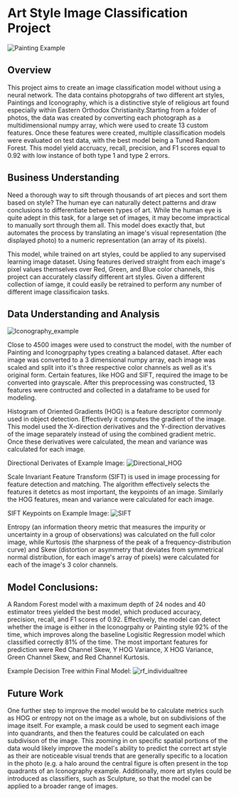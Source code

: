 # Art Style Image Classification Project

![Painting Example](https://user-images.githubusercontent.com/110851861/194657326-a9be4d6a-d7f5-42e0-bb7c-98ef1f63bcbc.jpg)

## Overview

This project aims to create an image classification model without using a neural network. The data contains photopgrahs of two different art styles, Paintings and Iconography, which is a distinctive style of religious art found especially within Eastern Orthodox Christianity.Starting from a folder of photos, the data was created by converting each photograph as a multidimensional numpy array, which were used to create 13 custom features. Once these features were created, multiple classification models were evaluated on test data, with the best model being a Tuned Random Forest. This model yield accruacy, recall, precision, and F1 scores equal to 0.92 with low instance of both type 1 and type 2 errors.

## Business Understanding

Need a thorough way to sift through thousands of art pieces and sort them based on style? The human eye can naturally detect patterns and draw conclusions to differentiate between types of art. While the human eye is quite adept in this task, for a large set of images, it may become impractical to manually sort through them all. This model does exactly that, but automates the process by translating an image's visual representation (the displayed photo) to a numeric representation (an array of its pixels).

This model, while trained on art styles, could be applied to any supervised learning image dataset. Using features derived straight from each image's pixel values themselves over Red, Green, and Blue color channels, this project can accurately classify different art styles. Given a different collection of iamge, it could easily be retrained to perform any number of different image classificaion tasks.

## Data Understanding and Analysis
![Iconography_example](https://user-images.githubusercontent.com/110851861/194676952-78114393-aa45-49f7-9377-c05847ef59fb.png)

Close to 4500 images were used to construct the model, with the number of Painting and Iconogrpaphy types creating a balanced dataset. After each image was converted to a 3 dimensional numpy array, each image was scaled and split into it's three respective color channels as well as it's original form. Certain features, like HOG and SIFT, required the image to be converted into grayscale. After this preprocessing was constructed, 13 features were contructed and collected in a dataframe to be used for modeling.

Histogram of Oriented Gradients (HOG) is a feature descriptor commonly used in object detection. Effectively it computes the gradient of the image. This model used the X-direction derivatives and the Y-direction dervatives of the image separately instead of using the combined gradient metric. Once these derivatives were calculated, the mean and variance was calculated for each image.

Directional Derivates of Example Image:
![Directional_HOG](https://user-images.githubusercontent.com/110851861/194676976-51f958ea-ec12-458a-8ca9-d054ebed388c.png)

Scale Invariant Feature Transform (SIFT) is used in image processing for feature detection and matching. The algorithm effectively selects the features it detetcs as most important, the keypoints of an image. Similarly the HOG features, mean and variance were calculated for each image.

SIFT Keypoints on Example Image:
![SIFT](https://user-images.githubusercontent.com/110851861/194677050-792bd033-10cb-431d-a91b-0fea083698b1.png)

Entropy (an information theory metric that measures the impurity or uncertainty in a group of observations) was calculated on the full color image, while Kurtosis (the sharpness of the peak of a frequency-distribution curve) and Skew (distortion or asymmetry that deviates from symmetrical normal distribution, for each image's array of pixels) were calculated for each of the image's 3 color channels.

## Model Conclusions:

A Random Forest model with a maximum depth of 24 nodes and 40 estimator trees yielded the best model, which produced accuracy, precision, recall, and F1 scores of 0.92. Effectively, the model can detect whether the image is either in the Iconogrpahy or Painting style 92% of the time, which improves along the baseline Logisitic Regression model which classified correctly 81% of the time. The most important features for prediction were Red Channel Skew, Y HOG Variance, X HOG Variance, Green Channel Skew, and Red Channel Kurtosis.

Example Decision Tree within Final Model:
![rf_individualtree](https://user-images.githubusercontent.com/110851861/194677042-bfc9c641-ee68-48d5-91d6-9b4fabd9dc6a.png)

## Future Work
 
One further step to improve the model would be to calculate metrics such as HOG or entropy not on the image as a whole, but on subdivisions of the image itself. For example, a mask could be used to segment each image into quandrants, and then the features could be calculated on each subdivison of the image.
This zooming in on specific spatial portions of the data would likely improve the model's ability to predict the correct art style as their are noticeable visual trends that are generally specific to a location in the photo (e.g. a halo around the central figure is often present in the top quadrants of an Iconography example. Additionally, more art styles could be introduced as classifiers, such as Sculpture, so that the model can be applied to a broader range of images.
